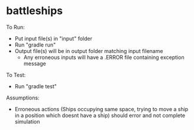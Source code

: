 # battleships
To Run:
- Put input file(s) in "input" folder
- Run "gradle run"
- Output file(s) will be in output folder matching input filename
  - Any erroneous inputs will have a .ERROR file containing exception message

To Test:
- Run "gradle test"

Assumptions:
- Erroneous actions (Ships occupying same space, trying to move a ship in a position which doesnt have a ship) should error and not complete simulation